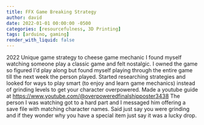 ```yaml
---
title: FFX Game Breaking Strategy
author: david
date: 2022-01-01 00:00:00 -0500
categories: [resourcefulness, 3D Printing]
tags: [arduino, gaming]
render_with_liquid: false
---
```


2022 Unique game strategy to cheese game mechanic
  I found myself watching someone play a classic game and felt nostalgic.
  I owned the game so figured I'd play along but found myself playing through the entire game till the next week the person played.
  Started researching strategies and looked for ways to play smart (to enjoy and learn game mechanics) instead of grinding levels to get your character overpowered.
  Made a youtube guide at https://www.youtube.com/@overpoweredfinalshipposter3438
  The person I was watching got to a hard part and I messaged him offering a save file with matching character names. Said just say you were grinding and if they wonder why you have a special item just say it was a lucky drop.
